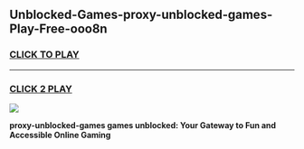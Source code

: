 
## Unblocked-Games-proxy-unblocked-games-Play-Free-ooo8n
<h3>
<a href="https://premium76.site?title=proxy-unblocked-games&ref=15A">CLICK TO PLAY</a></h3>
<hr>

<h3>
<a href="https://premium76.site?title=proxy-unblocked-games&ref=15A">CLICK 2 PLAY</a>
  
</h3>

<a href="https://premium76.site?title=proxy-unblocked-games&ref=15A"><img src="https://clearcache.store/games.png"></a>


**proxy-unblocked-games games unblocked: Your Gateway to Fun and Accessible Online Gaming**
